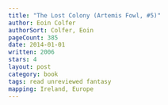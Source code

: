 ```yaml
---
title: "The Lost Colony (Artemis Fowl, #5)"
author: Eoin Colfer
authorSort: Colfer, Eoin
pageCount: 385
date: 2014-01-01
written: 2006
stars: 4
layout: post
category: book
tags: read unreviewed fantasy
mapping: Ireland, Europe
---
```

